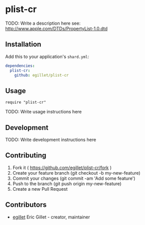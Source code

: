 # plist-cr

TODO: Write a description here
see: http://www.apple.com/DTDs/PropertyList-1.0.dtd

## Installation

Add this to your application's `shard.yml`:

```yaml
dependencies:
  plist-cr:
    github: egillet/plist-cr
```

## Usage

```crystal
require "plist-cr"
```

TODO: Write usage instructions here

## Development

TODO: Write development instructions here

## Contributing

1. Fork it ( https://github.com/egillet/plist-cr/fork )
2. Create your feature branch (git checkout -b my-new-feature)
3. Commit your changes (git commit -am 'Add some feature')
4. Push to the branch (git push origin my-new-feature)
5. Create a new Pull Request

## Contributors

- [egillet](https://github.com/egillet) Eric Gillet - creator, maintainer
